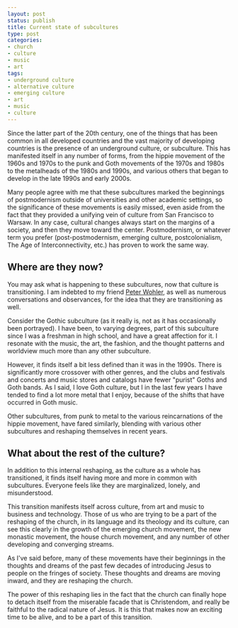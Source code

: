 ```yaml
---
layout: post
status: publish
title: Current state of subcultures
type: post
categories:
- church
- culture
- music
- art
tags:
- underground culture
- alternative culture
- emerging culture
- art
- music
- culture
---
```

Since the latter part of the 20th century, one of the things that has been common in all developed countries and the vast majority of developing countries is the presence of an underground culture, or subculture. This has manifested itself in any number of forms, from the hippie movement of the 1960s and 1970s to the punk and Goth movements of the 1970s and 1980s to the metalheads of the 1980s and 1990s, and various others that began to develop in the late 1990s and early 2000s.

Many people agree with me that these subcultures marked the beginnings of postmodernism outside of universities and other academic settings, so the significance of these movements is easily missed, even aside from the fact that they provided a unifying vein of culture from San Francisco to Warsaw. In any case, cultural changes always start on the margins of a society, and then they move toward the center. Postmodernism, or whatever term you prefer (post-postmodernism, emerging culture, postcolonialism, The Age of Interconnectivity, etc.) has proven to work the same way.
<h2>Where are they now?</h2>
You may ask what is happening to these subcultures, now that culture is transitioning. I am indebted to my friend <a href="http://www.sourcemn.org/">Peter Wohler</a>, as well as numerous conversations and observances, for the idea that they are transitioning as well.

Consider the Gothic subculture (as it really is, not as it has occasionally been portrayed). I have been, to varying degrees, part of this subculture since I was a freshman in high school, and have a great affection for it. I resonate with the music, the art, the fashion, and the thought patterns and worldview much more than any other subculture.

However, it finds itself a bit less defined than it was in the 1990s. There is significantly more crossover with other genres, and the clubs and festivals and concerts and music stores and catalogs have fewer "purist" Goths and Goth bands. As I said, I love Goth culture, but I in the last few years I have tended to find a lot more metal that I enjoy, because of the shifts that have occurred in Goth music.

Other subcultures, from punk to metal to the various reincarnations of the hippie movement, have fared similarly, blending with various other subcultures and reshaping themselves in recent years.
<h2>What about the rest of the culture?</h2>
In addition to this internal reshaping, as the culture as a whole has transitioned, it finds itself having more and more in common with subcultures. Everyone feels like they are marginalized, lonely, and misunderstood.

This transition manifests itself across culture, from art and music to business and technology. Those of us who are trying to be a part of the reshaping of the church, in its language and its theology and its culture, can see this clearly in the growth of the emerging church movement, the new monastic movement, the house church movement, and any number of other developing and converging streams.

As I've said before, many of these movements have their beginnings in the thoughts and dreams of the past few decades of introducing Jesus to people on the fringes of society. These thoughts and dreams are moving inward, and they are reshaping the church.

The power of this reshaping lies in the fact that the church can finally hope to detach itself from the miserable facade that is Christendom, and really be faithful to the radical nature of Jesus. It is this that makes now an exciting time to be alive, and to be a part of this transition.

